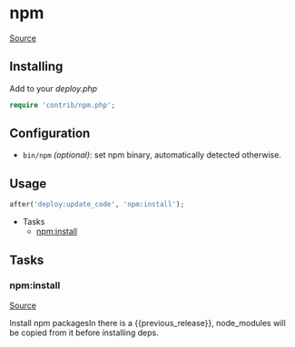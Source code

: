 <!-- DO NOT EDIT THIS FILE! -->
<!-- Instead edit contrib/npm.php -->
<!-- Then run bin/docgen -->

# npm

[Source](/contrib/npm.php)


## Installing

Add to your _deploy.php_

```php
require 'contrib/npm.php';
```

## Configuration

- `bin/npm` *(optional)*: set npm binary, automatically detected otherwise.

## Usage

```php
after('deploy:update_code', 'npm:install');
```



* Tasks
  * [npm:install](#npminstall)


## Tasks

### npm:install
[Source](https://github.com/deployphp/deployer/blob/master/contrib/npm.php#L30)

Install npm packagesIn there is a {{previous_release}}, node_modules will be copied from it before installing deps.


